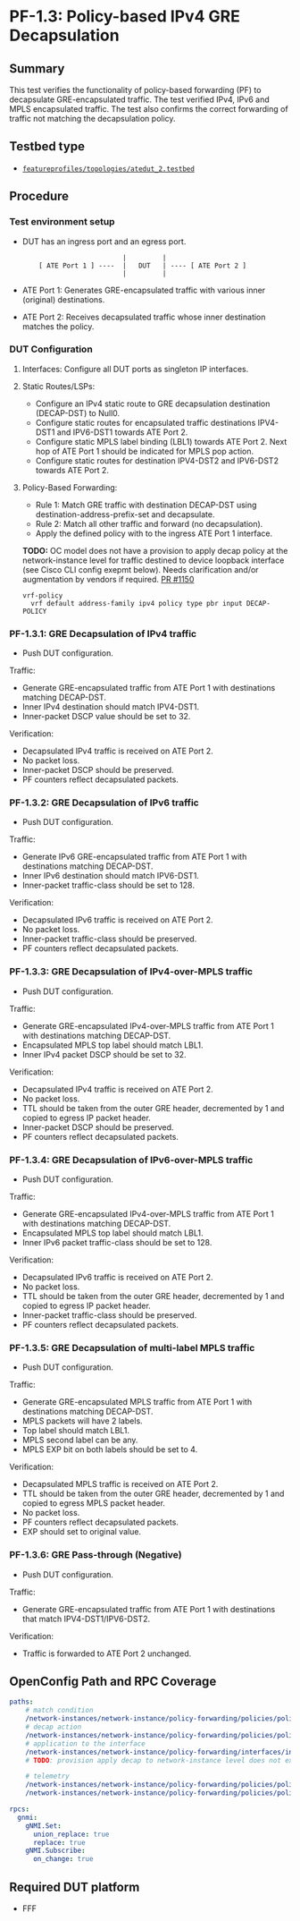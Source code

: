 # PF-1.3: Policy-based IPv4 GRE Decapsulation

## Summary

This test verifies the functionality of policy-based forwarding (PF) to decapsulate GRE-encapsulated traffic.
The test verified IPv4, IPv6 and MPLS encapsulated traffic.
The test also confirms the correct forwarding of traffic not matching the decapsulation policy.

## Testbed type

*  [`featureprofiles/topologies/atedut_2.testbed`](https://github.com/openconfig/featureprofiles/blob/main/topologies/atedut_2.testbed)

## Procedure

### Test environment setup

*   DUT has an ingress port and an egress port.

    ```
                             |         |
        [ ATE Port 1 ] ----  |   DUT   | ---- [ ATE Port 2 ]
                             |         |
    ```

*  ATE Port 1: Generates GRE-encapsulated traffic with various inner (original) destinations.
*  ATE Port 2: Receives decapsulated traffic whose inner destination matches the policy.

### DUT Configuration

1.  Interfaces: Configure all DUT ports as singleton IP interfaces.
 
2.  Static Routes/LSPs:
    *  Configure an IPv4 static route to GRE decapsulation destination (DECAP-DST) to Null0.
    *  Configure static routes for encapsulated traffic destinations IPV4-DST1 and IPV6-DST1 towards ATE Port 2.
    *  Configure static MPLS label binding (LBL1) towards ATE Port 2. Next hop of ATE Port 1 should be indicated for MPLS pop action.
    *  Configure static routes for destination IPV4-DST2 and IPV6-DST2 towards ATE Port 2.

3.  Policy-Based Forwarding: 
    *  Rule 1: Match GRE traffic with destination DECAP-DST using destination-address-prefix-set and decapsulate.
    *  Rule 2: Match all other traffic and forward (no decapsulation).
    *  Apply the defined policy with to the ingress ATE Port 1 interface. 
    
    **TODO:** OC model does not have a provision to apply decap policy at the network-instance level for traffic destined to device loopback interface (see Cisco CLI config exepmt below). Needs clarification and/or augmentation by vendors if required. [PR #1150](https://github.com/openconfig/public/pull/1150)

    ```
    vrf-policy
      vrf default address-family ipv4 policy type pbr input DECAP-POLICY
    ```

    
### PF-1.3.1: GRE Decapsulation of IPv4 traffic
-  Push DUT configuration.

Traffic: 
-  Generate GRE-encapsulated traffic from ATE Port 1 with destinations matching DECAP-DST. 
-  Inner IPv4 destination should match IPV4-DST1.
-  Inner-packet DSCP value should be set to 32. 

Verification: 
-  Decapsulated IPv4 traffic is received on ATE Port 2.
-  No packet loss.
-  Inner-packet DSCP should be preserved.
-  PF counters reflect decapsulated packets.

### PF-1.3.2: GRE Decapsulation of IPv6 traffic
-  Push DUT configuration.

Traffic: 
-  Generate IPv6 GRE-encapsulated traffic from ATE Port 1 with destinations matching DECAP-DST. 
-  Inner IPv6 destination should match IPV6-DST1.
-  Inner-packet traffic-class should be set to 128. 

Verification:
-  Decapsulated IPv6 traffic is received on ATE Port 2.
-  No packet loss.
-  Inner-packet traffic-class should be preserved.
-  PF counters reflect decapsulated packets.


### PF-1.3.3: GRE Decapsulation of IPv4-over-MPLS traffic
-  Push DUT configuration.

Traffic: 
-  Generate GRE-encapsulated IPv4-over-MPLS traffic from ATE Port 1 with destinations matching DECAP-DST. 
-  Encapsulated MPLS top label should match LBL1.
-  Inner IPv4 packet DSCP should be set to 32. 

Verification:
-  Decapsulated IPv4 traffic is received on ATE Port 2.
-  No packet loss.
-  TTL should be taken from the outer GRE header, decremented by 1 and copied to egress IP packet header.
-  Inner-packet DSCP should be preserved.
-  PF counters reflect decapsulated packets.


### PF-1.3.4: GRE Decapsulation of IPv6-over-MPLS traffic
-  Push DUT configuration.

Traffic: 
-  Generate GRE-encapsulated IPv4-over-MPLS traffic from ATE Port 1 with destinations matching DECAP-DST. 
-  Encapsulated MPLS top label should match LBL1.
-  Inner IPv6 packet traffic-class should be set to 128. 

Verification:
-  Decapsulated IPv6 traffic is received on ATE Port 2.
-  No packet loss.
-  TTL should be taken from the outer GRE header, decremented by 1 and copied to egress IP packet header.
-  Inner-packet traffic-class should be preserved.
-  PF counters reflect decapsulated packets.



### PF-1.3.5: GRE Decapsulation of multi-label MPLS traffic
-  Push DUT configuration.

Traffic: 
-  Generate GRE-encapsulated MPLS traffic from ATE Port 1 with destinations matching DECAP-DST. 
-  MPLS packets will have 2 labels. 
-  Top label should match LBL1. 
-  MPLS second label can be any. 
-  MPLS EXP bit on both labels should be set to 4.

Verification:
-  Decapsulated MPLS traffic is received on ATE Port 2.
-  TTL should be taken from the outer GRE header, decremented by 1 and copied to egress MPLS packet header.
-  No packet loss.
-  PF counters reflect decapsulated packets.
-  EXP should set to original value.


### PF-1.3.6: GRE Pass-through (Negative)
-  Push DUT configuration.

Traffic: 
-  Generate GRE-encapsulated traffic from ATE Port 1 with destinations that match IPV4-DST1/IPV6-DST2.

Verification:
-  Traffic is forwarded to ATE Port 2 unchanged.


## OpenConfig Path and RPC Coverage

```yaml
paths:
    # match condition
    /network-instances/network-instance/policy-forwarding/policies/policy/rules/rule/ipv4/config/destination-address-prefix-set:
    # decap action
    /network-instances/network-instance/policy-forwarding/policies/policy/rules/rule/action/config/decapsulate-gre:
    # application to the interface
    /network-instances/network-instance/policy-forwarding/interfaces/interface/config/apply-forwarding-policy:
    # TODO: provision apply decap to network-instance level does not exist. Needs clarification and/or augmentation by vendors.

    # telemetry
    /network-instances/network-instance/policy-forwarding/policies/policy/rules/rule/state/matched-pkts:
    /network-instances/network-instance/policy-forwarding/policies/policy/rules/rule/state/matched-octets:

rpcs:
  gnmi:
    gNMI.Set:
      union_replace: true
      replace: true
    gNMI.Subscribe:
      on_change: true
```

## Required DUT platform

* FFF
